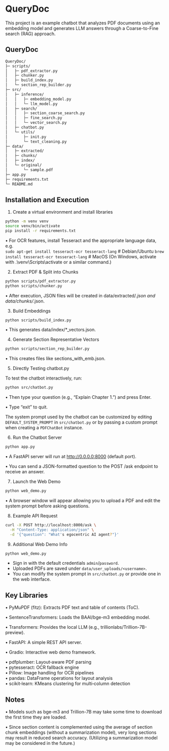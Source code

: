 # QueryDoc

This project is an example chatbot that analyzes PDF documents using an embedding model and generates LLM answers through a Coarse-to-Fine search (RAG) approach.

## QueryDoc
```bash
QueryDoc/
├─ scripts/
│   ├─ pdf_extractor.py
│   ├─ chunker.py
│   ├─ build_index.py
│   └─ section_rep_builder.py
├─ src/
│   ├─ inference/
│   │   ├─ embedding_model.py
│   │   └─ llm_model.py
│   ├─ search/
│   │   ├─ section_coarse_search.py
│   │   ├─ fine_search.py
│   │   └─ vector_search.py
│   ├─ chatbot.py
│   └─ utils/
│       ├─ init.py
│       └─ text_cleaning.py
├─ data/
│   ├─ extracted/
│   ├─ chunks/
│   ├─ index/
│   └─ original/
│       └─ sample.pdf
├─ app.py
├─ requirements.txt
└─ README.md
```

## Installation and Execution

1. Create a virtual environment and install libraries
```bash
python -m venv venv
source venv/bin/activate
pip install -r requirements.txt
```
• For OCR features, install Tesseract and the appropriate language data, e.g.  
  `sudo apt-get install tesseract-ocr tesseract-lang`   # Debian/Ubuntu
  `brew install tesseract-ocr tesseract-lang`   # MacOS
(On Windows, activate with .\venv\Scripts\activate or a similar command.)

2.	Extract PDF & Split into Chunks
```bash
python scripts/pdf_extractor.py
python scripts/chunker.py
```
•	After execution, JSON files will be created in data/extracted/*.json and data/chunks/*.json.

3.	Build Embeddings
```bash
python scripts/build_index.py
```
•	This generates data/index/*_vectors.json.

4.	Generate Section Representative Vectors
```bash
python scripts/section_rep_builder.py
```
•	This creates files like sections_with_emb.json.


5. Directly Testing chatbot.py

To test the chatbot interactively, run:
```bash
python src/chatbot.py
```

•	Then type your question (e.g., “Explain Chapter 1.”) and press Enter. 

•	Type “exit” to quit.

The system prompt used by the chatbot can be customized by editing `DEFAULT_SYSTEM_PROMPT` in `src/chatbot.py` or by passing a custom prompt when creating a `PDFChatBot` instance.

6.	Run the Chatbot Server
```bash
python app.py
```
    
• A FastAPI server will run at http://0.0.0.0:8000 (default port).

• You can send a JSON-formatted question to the POST /ask endpoint to receive an answer.

7. Launch the Web Demo
```bash
python web_demo.py
```

• A browser window will appear allowing you to upload a PDF and edit the system prompt before asking questions.

8. Example API Request
```bash
curl -X POST http://localhost:8000/ask \
  -H "Content-Type: application/json" \
  -d '{"question": "What's egocentric AI agent?"}'
```

9. Additional Web Demo Info
```bash
python web_demo.py
```
* Sign in with the default credentials `admin`/`password`.
* Uploaded PDFs are saved under `data/user_uploads/<username>`.
* You can modify the system prompt in `src/chatbot.py` or provide one in the web interface.

## Key Libraries

• PyMuPDF (fitz): Extracts PDF text and table of contents (ToC).

• SentenceTransformers: Loads the BAAI/bge-m3 embedding model.

• Transformers: Provides the local LLM (e.g., trillionlabs/Trillion-7B-preview).

• FastAPI: A simple REST API server.

• Gradio: Interactive web demo framework.

• pdfplumber: Layout‑aware PDF parsing  
• pytesseract: OCR fallback engine  
• Pillow: Image handling for OCR pipelines  
• pandas: DataFrame operations for layout analysis  
• scikit‑learn: KMeans clustering for multi‑column detection

## Notes

• Models such as bge-m3 and Trillion-7B may take some time to download the first time they are loaded.

• Since section content is complemented using the average of section chunk embeddings (without a summarization model), very long sections may result in reduced search accuracy. (Utilizing a summarization model may be considered in the future.)

